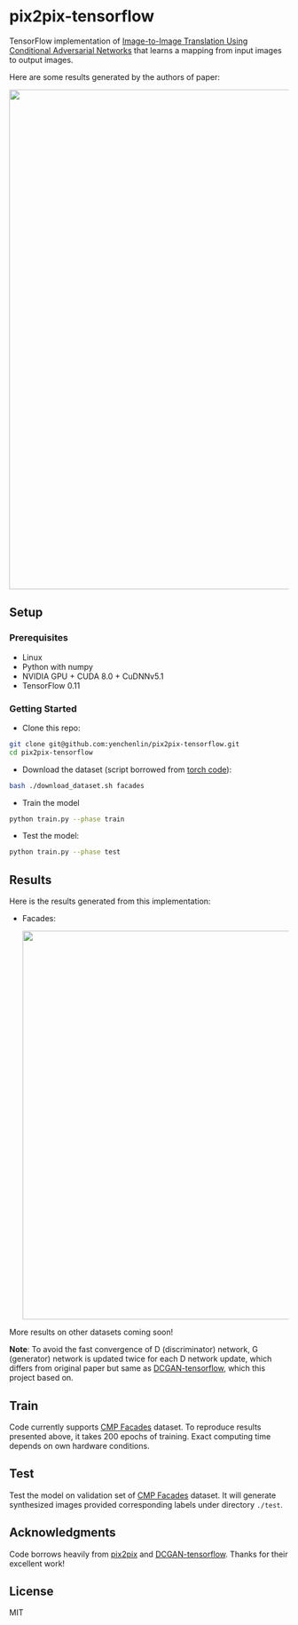 # pix2pix-tensorflow

TensorFlow implementation of [Image-to-Image Translation Using Conditional Adversarial Networks](https://arxiv.org/pdf/1611.07004v1.pdf) that learns a mapping from input images to output images. 

Here are some results generated by the authors of paper:

<img src="./examples.jpg" width="900px"/>

## Setup

### Prerequisites
- Linux
- Python with numpy
- NVIDIA GPU + CUDA 8.0 + CuDNNv5.1
- TensorFlow 0.11

### Getting Started
- Clone this repo:
```bash
git clone git@github.com:yenchenlin/pix2pix-tensorflow.git
cd pix2pix-tensorflow
```
- Download the dataset (script borrowed from [torch code](https://github.com/phillipi/pix2pix/blob/master/datasets/download_dataset.sh)):
```bash
bash ./download_dataset.sh facades
```
- Train the model
```bash
python train.py --phase train
```
- Test the model:
```bash
python train.py --phase test
```

## Results
Here is the results generated from this implementation:

- Facades:

  <img src="./label_to_facades.png" width="700px"/>

More results on other datasets coming soon!

**Note**: To avoid the fast convergence of D (discriminator) network, G (generator) network is updated twice for each D network update, which differs from original paper but same as [DCGAN-tensorflow](https://github.com/carpedm20/DCGAN-tensorflow), which this project based on.

## Train
Code currently supports [CMP Facades](http://cmp.felk.cvut.cz/~tylecr1/facade/) dataset. To reproduce results presented above, it takes 200 epochs of training. Exact computing time depends on own hardware conditions.

## Test
Test the model on validation set of [CMP Facades](http://cmp.felk.cvut.cz/~tylecr1/facade/) dataset. It will generate synthesized images provided corresponding labels under directory `./test`.


## Acknowledgments
Code borrows heavily from [pix2pix](https://github.com/phillipi/pix2pix) and [DCGAN-tensorflow](https://github.com/carpedm20/DCGAN-tensorflow/blob/master/model.py). Thanks for their excellent work!

## License
MIT
